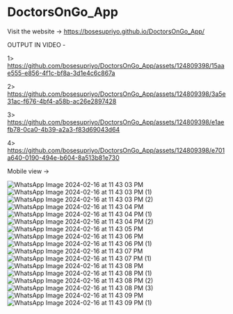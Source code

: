 # DoctorsOnGo_App

  Visit the website -> https://bosesupriyo.github.io/DoctorsOnGo_App/

OUTPUT IN VIDEO  - 

1> https://github.com/bosesupriyo/DoctorsOnGo_App/assets/124809398/15aae555-e856-4f1c-bf8a-3d1e4c6c867a

2> https://github.com/bosesupriyo/DoctorsOnGo_App/assets/124809398/3a5e31ac-f676-4bf4-a58b-ac26e2897428

3> https://github.com/bosesupriyo/DoctorsOnGo_App/assets/124809398/e1aefb78-0ca0-4b39-a2a3-f83d69043d64

4> https://github.com/bosesupriyo/DoctorsOnGo_App/assets/124809398/e701a640-0190-494e-b604-8a513b81e730

Mobile view -> 

![WhatsApp Image 2024-02-16 at 11 43 03 PM](https://github.com/bosesupriyo/DoctorsOnGo_App/assets/124809398/d9f431c9-9126-43a7-9dd1-1c720f9d05fc)
![WhatsApp Image 2024-02-16 at 11 43 03 PM (1)](https://github.com/bosesupriyo/DoctorsOnGo_App/assets/124809398/04fd5d0b-603b-4100-87b1-ca082a6c684f)
![WhatsApp Image 2024-02-16 at 11 43 03 PM (2)](https://github.com/bosesupriyo/DoctorsOnGo_App/assets/124809398/b2e12cd6-d360-4292-934a-20ab781b173d)
![WhatsApp Image 2024-02-16 at 11 43 04 PM](https://github.com/bosesupriyo/DoctorsOnGo_App/assets/124809398/2ed2a51b-958d-47cc-aa3d-aa07ad359dc8)
![WhatsApp Image 2024-02-16 at 11 43 04 PM (1)](https://github.com/bosesupriyo/DoctorsOnGo_App/assets/124809398/a0ff7fcc-bc0a-4200-bbaf-a6d1897080a2)
![WhatsApp Image 2024-02-16 at 11 43 04 PM (2)](https://github.com/bosesupriyo/DoctorsOnGo_App/assets/124809398/04b00bd9-3d6d-4e7a-a889-c9136bcd0612)
![WhatsApp Image 2024-02-16 at 11 43 05 PM](https://github.com/bosesupriyo/DoctorsOnGo_App/assets/124809398/abb739f9-23a4-4c91-bd1a-d7f534d87c79)
![WhatsApp Image 2024-02-16 at 11 43 06 PM](https://github.com/bosesupriyo/DoctorsOnGo_App/assets/124809398/92b2d3ab-b675-4475-b00f-f72cdf7ff7f3)
![WhatsApp Image 2024-02-16 at 11 43 06 PM (1)](https://github.com/bosesupriyo/DoctorsOnGo_App/assets/124809398/03602c44-82e5-4e14-ba8e-d35fd8ab83f0)
![WhatsApp Image 2024-02-16 at 11 43 07 PM](https://github.com/bosesupriyo/DoctorsOnGo_App/assets/124809398/63ba37fd-da19-40e1-ba9e-09e83b49aef4)
![WhatsApp Image 2024-02-16 at 11 43 07 PM (1)](https://github.com/bosesupriyo/DoctorsOnGo_App/assets/124809398/7bfc6f77-76bd-493a-997c-da186648b6c7)
![WhatsApp Image 2024-02-16 at 11 43 08 PM](https://github.com/bosesupriyo/DoctorsOnGo_App/assets/124809398/6e780972-fafe-493d-b0cf-2443b36ed728)
![WhatsApp Image 2024-02-16 at 11 43 08 PM (1)](https://github.com/bosesupriyo/DoctorsOnGo_App/assets/124809398/08fbe465-323e-45a8-a6db-27545167a80a)
![WhatsApp Image 2024-02-16 at 11 43 08 PM (2)](https://github.com/bosesupriyo/DoctorsOnGo_App/assets/124809398/ce594fd1-0d13-492b-ae42-2717e2c36d58)
![WhatsApp Image 2024-02-16 at 11 43 08 PM (3)](https://github.com/bosesupriyo/DoctorsOnGo_App/assets/124809398/d7166888-98a5-459e-a18d-1bbc232ff043)
![WhatsApp Image 2024-02-16 at 11 43 09 PM](https://github.com/bosesupriyo/DoctorsOnGo_App/assets/124809398/6b34b46e-eeb2-46df-8ed6-f17f4e62993b)
![WhatsApp Image 2024-02-16 at 11 43 09 PM (1)](https://github.com/bosesupriyo/DoctorsOnGo_App/assets/124809398/374f9228-c174-4e08-b255-d18a61baee1c)







